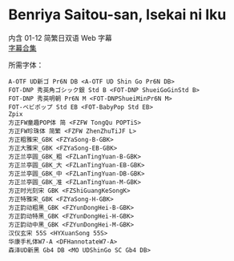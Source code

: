 # Benriya Saitou-san, Isekai ni Iku

内含 01-12 简繁日双语 Web 字幕  
[字幕合集](https://github.com/Nekomoekissaten-SUB/Nekomoekissaten-Storage/releases/download/subtitle_pkg/Saitou-san_Web_JPCH.7z)

所需字体：
```
A-OTF UD新ゴ Pr6N DB <A-OTF UD Shin Go Pr6N DB>
FOT-DNP 秀英角ゴシック銀 Std B <FOT-DNP ShueiGoGinStd B>
FOT-DNP 秀英明朝 Pr6N M <FOT-DNPShueiMinPr6N M>
FOT-ベビポップ Std EB <FOT-BabyPop Std EB>
Zpix
方正FW童趣POP体 简 <FZFW TongQu POPTiS>
方正FW珍珠体 简繁 <FZFW ZhenZhuTiJF L>
方正粗雅宋_GBK <FZYaSong-B-GBK>
方正大雅宋_GBK <FZYaSong-EB-GBK>
方正兰亭圆_GBK_粗 <FZLanTingYuan-B-GBK>
方正兰亭圆_GBK_大 <FZLanTingYuan-EB-GBK>
方正兰亭圆_GBK_中 <FZLanTingYuan-DB-GBK>
方正兰亭圆_GBK_准 <FZLanTingYuan-M-GBK>
方正时光刻宋 GBK <FZShiGuangKeSongK>
方正特雅宋_GBK <FZYaSong-H-GBK>
方正韵动粗黑_GBK <FZYunDongHei-B-GBK>
方正韵动特黑_GBK <FZYunDongHei-H-GBK>
方正韵动中黑_GBK <FZYunDongHei-M-GBK>
汉仪玄宋 55S <HYXuanSong 55S>
华康手札体W7-A <DFHannotateW7-A>
森泽UD新黑 Gb4 DB <MO UDShinGo SC Gb4 DB>
```
